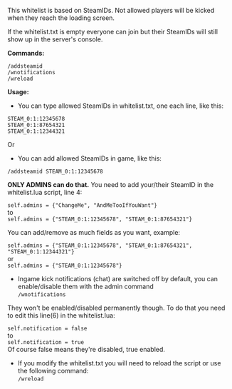 This whitelist is based on SteamIDs. Not allowed players will be kicked when they reach the loading screen.

If the whitelist.txt is empty everyone can join but their SteamIDs will still show up in the server's console.

**Commands:**  
```
/addsteamid  
/wnotifications  
/wreload  
```

**Usage:**  
- You can type allowed SteamIDs in whitelist.txt, one each line, like this:

```
STEAM_0:1:12345678  
STEAM_0:1:87654321  
STEAM_0:1:12344321  
```

Or

- You can add allowed SteamIDs in game, like this:  

`/addsteamid STEAM_0:1:12345678`

**ONLY ADMINS can do that.** You need to add your/their SteamID in the whitelist.lua script, line 4:

`self.admins = {"ChangeMe", "AndMeTooIfYouWant"}`  
to  
`self.admins = {"STEAM_0:1:12345678", "STEAM_0:1:87654321"}` 

You can add/remove as much fields as you want, example:  

`self.admins = {"STEAM_0:1:12345678", "STEAM_0:1:87654321", "STEAM_0:1:12344321"}`  
or  
`self.admins = {"STEAM_0:1:12345678"}`  

- Ingame kick notifications (chat) are switched off by default, you can enable/disable them with the admin command  
`/wnotifications`  

They won't be enabled/disabled permanently though. To do that you need to edit this line(6) in the whitelist.lua:

`self.notification = false`  
to  
`self.notification = true`  
Of course false means they're disabled, true enabled.

- If you modify the whitelist.txt you will need to reload the script or use the following command:  
`/wreload`
